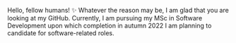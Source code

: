 Hello, fellow humans! ✨ Whatever the reason may be, I am glad that you are looking at my GitHub. Currently, I am pursuing my MSc in Software Development upon which completion in autumn 2022 I am planning to candidate for software-related roles.